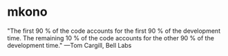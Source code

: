# mkono

"The first 90 % of the code accounts for the first 90 % of the development time. The remaining 10 % of the code accounts for the other 90 % of the development time."
—Tom Cargill, Bell Labs
